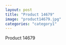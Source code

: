 ```yaml
---
layout: post
title: "Product 14679"
image: "product14679.jpg"
categories: "category1"
---
```

Product 14679
